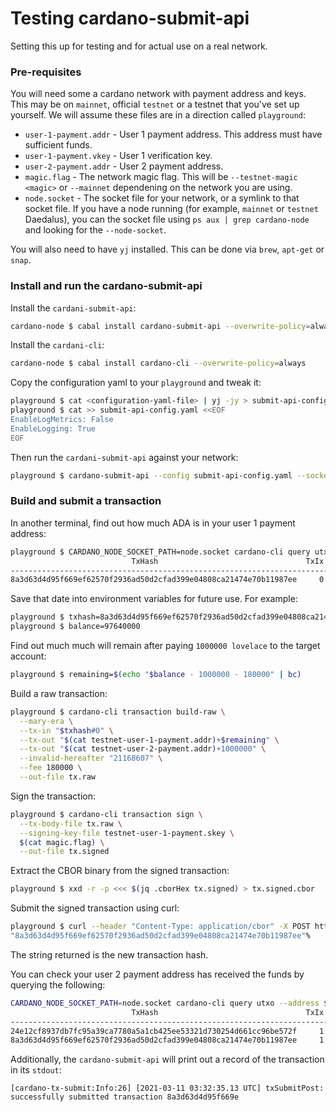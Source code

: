 # Testing cardano-submit-api

Setting this up for testing and for actual use on a real network.


### Pre-requisites

You will need some a cardano network with payment address and keys.  This may be on `mainnet`, official `testnet`
or a testnet that you've set up yourself.  We will assume these files are in a direction called `playground`:

* `user-1-payment.addr` - User 1 payment address.  This address must have sufficient funds.
* `user-1-payment.vkey` - User 1 verification key.
* `user-2-payment.addr` - User 2 payment address.
* `magic.flag` - The network magic flag.  This will be `--testnet-magic <magic>` or `--mainnet`
  dependening on the network you are using.
* `node.socket` - The socket file for your network, or a symlink to that socket file.  If you
  have a node running (for example, `mainnet` or `testnet` Daedalus), you can the socket file
  using `ps aux | grep cardano-node` and looking for the `--node-socket`.

You will also need to have `yj` installed.  This can be done via `brew`, `apt-get` or `snap`.

### Install and run the cardano-submit-api

Install the `cardani-submit-api`:

```bash
cardano-node $ cabal install cardano-submit-api --overwrite-policy=always
```

Install the `cardani-cli`:

```bash
cardano-node $ cabal install cardano-cli --overwrite-policy=always
```

Copy the configuration yaml to your `playground` and tweak it:

```bash
playground $ cat <configuration-yaml-file> | yj -jy > submit-api-config.yaml
playground $ cat >> submit-api-config.yaml <<EOF
EnableLogMetrics: False
EnableLogging: True
EOF
```

Then run the `cardani-submit-api` against your network:

```bash
playground $ cardano-submit-api --config submit-api-config.yaml --socket-path node.socket --port 8090 $(cat magic.flag)
```

### Build and submit a transaction

In another terminal, find out how much ADA is in your user 1 payment address:

```bash
playground $ CARDANO_NODE_SOCKET_PATH=node.socket cardano-cli query utxo --address $(cat user-1-payment.addr)  --testnet-magic $(cat magic.flag)
                           TxHash                                 TxIx        Amount
--------------------------------------------------------------------------------------
8a3d63d4d95f669ef62570f2936ad50d2cfad399e04808ca21474e70b11987ee     0        97640000 lovelace
```

Save that date into environment variables for future use.  For example:

```bash
playground $ txhash=8a3d63d4d95f669ef62570f2936ad50d2cfad399e04808ca21474e70b11987ee
playground $ balance=97640000
```

Find out much much will remain after paying `1000000 lovelace` to the target account:

```bash
playground $ remaining=$(echo "$balance - 1000000 - 180000" | bc)
```

Build a raw transaction:

```bash
playground $ cardano-cli transaction build-raw \
  --mary-era \
  --tx-in "$txhash#0" \
  --tx-out "$(cat testnet-user-1-payment.addr)+$remaining" \
  --tx-out "$(cat testnet-user-2-payment.addr)+1000000" \
  --invalid-hereafter "21168607" \
  --fee 180000 \
  --out-file tx.raw
```

Sign the transaction:

```bash
playground $ cardano-cli transaction sign \
  --tx-body-file tx.raw \
  --signing-key-file testnet-user-1-payment.skey \
  $(cat magic.flag) \
  --out-file tx.signed
```

Extract the CBOR binary from the signed transaction:

```bash
playground $ xxd -r -p <<< $(jq .cborHex tx.signed) > tx.signed.cbor
```

Submit the signed transaction using curl:

```bash
playground $ curl --header "Content-Type: application/cbor" -X POST http://localhost:8090/api/submit/tx --data-binary @tx.signed.cbor
"8a3d63d4d95f669ef62570f2936ad50d2cfad399e04808ca21474e70b11987ee"%
```

The string returned is the new transaction hash.

You can check your user 2 payment address has received the funds by querying the following:

```bash
CARDANO_NODE_SOCKET_PATH=node.socket cardano-cli query utxo --address $(cat testnet-user-2-payment.addr)  --testnet-magic $(cat magic.flag)
                           TxHash                                 TxIx        Amount
--------------------------------------------------------------------------------------
24e12cf8937db7fc95a39ca7780a5a1cb425ee53321d730254d661cc96be572f     1        1000000 lovelace
8a3d63d4d95f669ef62570f2936ad50d2cfad399e04808ca21474e70b11987ee     1        1000000 lovelace
```

Additionally, the `cardano-submit-api` will print out a record of the transaction in its `stdout`:

```
[cardano-tx-submit:Info:26] [2021-03-11 03:32:35.13 UTC] txSubmitPost: successfully submitted transaction 8a3d63d4d95f669e
```

